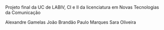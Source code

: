 Projeto final da UC de LABIV, CI e II da licenciatura em Novas Tecnologias da Comunicação

Alexandre Gamelas
João Brandão
Paulo Marques
Sara Oliveira
